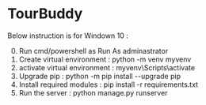 # TourBuddy

Below instruction is for Windown 10 :

0. Run cmd/powershell as Run As adminastrator
1. Create virtual environment : python -m venv myvenv
2. activate virtual environment : myvenv\Scripts\activate
3. Upgrade pip : python -m pip install --upgrade pip
4. Install required modules : pip install -r requirements.txt
5. Run the server : python manage.py runserver

